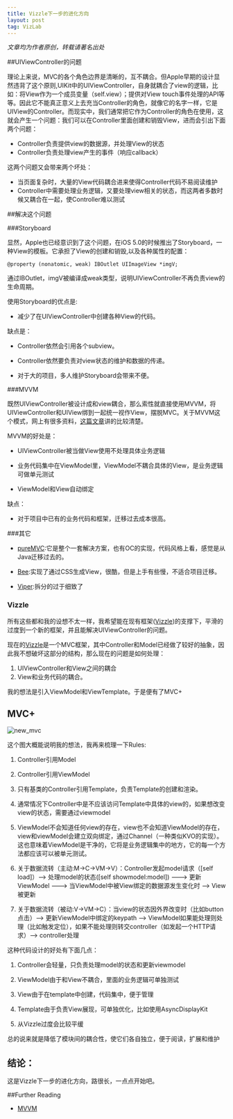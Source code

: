```yaml
---
title: Vizzle下一步的进化方向 
layout: post
tag: VizLab
---
```


<em>文章均为作者原创，转载请著名出处</em>


##UIViewController的问题

理论上来说，MVC的各个角色边界是清晰的，互不耦合。但Apple早期的设计显然违背了这个原则,UIKit中的UIViewController，自身就耦合了view的逻辑，比如：将View作为一个成员变量（self.view）；提供对View touch事件处理的API等等。因此它不能真正意义上去充当Controller的角色，就像它的名字一样，它是UIView的Controller。而现实中，我们通常把它作为Controller的角色在使用，这就会产生一个问题：我们可以在Controller里面创建和销毁View，进而会引出下面两个问题：

- Controller负责提供view的数据源，并处理View的状态
- Controller负责处理view产生的事件（响应callback）

这两个问题又会带来两个坏处：

- 当页面复杂时，大量的View代码耦合进来使得Controller代码不易阅读维护
- Controller中需要处理业务逻辑，又要处理view相关的状态，而这两者多数时候又耦合在一起，使Controller难以测试


##解决这个问题

###Storyboard

显然，Apple也已经意识到了这个问题，在iOS 5.0的时候推出了Storyboard，一种View的模板。它承担了View的创建和销毁,以及各种属性的配置：

```objc
@property (nonatomic, weak) IBOutlet UIImageView *imgV;

```
通过IBOutlet，imgV被编译成weak类型，说明UIViewController不再负责view的生命周期。

使用Storyboard的优点是:

- 减少了在UIViewController中创建各种View的代码。

缺点是：

- Controller依然会引用各个subview。

- Controller依然要负责对view状态的维护和数据的传递。

- 对于大的项目，多人维护Storyboard会带来不便。


###MVVM

既然UIViewController被设计成和view耦合，那么索性就直接使用MVVM，将UIViewController和UIView绑到一起统一视作View，摆脱MVC。关于MVVM这个模式，网上有很多资料，[这篇文章](http://www.objc.io/issue-13/mvvm.html)讲的比较清楚。

MVVM的好处是：

- UIViewController被当做View使用不处理具体业务逻辑

- 业务代码集中在ViewModel里，ViewModel不耦合具体的View，是业务逻辑可做单元测试

- ViewModel和View自动绑定

缺点：

- 对于项目中已有的业务代码和框架，迁移过去成本很高。

###其它

- [pureMVC](https://github.com/PureMVC/puremvc-objectivec-standard-framework/wiki):它是整个一套解决方案，也有OC的实现，代码风格上看，感觉是从Java迁移过去的。

- [Bee](https://github.com/gavinkwoe/BeeFramework):实现了通过CSS生成View，很酷，但是上手有些慢，不适合项目迁移。

- [Viper](http://www.objc.io/issue-13/viper.html):拆分的过于细致了


### Vizzle

所有这些都和我的设想不太一样，我希望能在现有框架([Vizzle](http://akadealloc.github.io/blog/2014/09/15/Vizzle.html))的支撑下，平滑的过度到一个新的框架，并且能解决UIViewController的问题。

现在的[Vizzle](http://akadealloc.github.io/blog/2014/09/15/Vizzle.html)是一个MVC框架，其中Controller和Model已经做了较好的抽象，因此我不想破坏这部分的结构，那么现在的问题是如何处理：

1. UIViewController和View之间的耦合
2. View和业务代码的耦合。

我的想法是引入ViewModel和ViewTemplate。于是便有了MVC+


## MVC+

<img src="/blog/images/2014/11/new_mvc.png" alt="new_mvc"/>

这个图大概能说明我的想法，我再来梳理一下Rules:

1. Controller引用Model

2. Controller引用ViewModel

3. 只有基类的Controller引用Template，负责Template的创建和渲染。
 
4. 通常情况下Controller中是不应该访问Template中具体的view的，如果想改变view的状态，需要通过viewmodel

5. ViewModel不会知道任何view的存在，view也不会知道ViewModel的存在，view和viewModel会建立双向绑定，通过Channel（一种类似KVO的实现）。这也意味着ViewModel是干净的，它将是业务逻辑集中的地方，它的每一个方法都应该可以被单元测试。

6. 关于数据流转（主动:M->C->VM->V）：Controller发起model请求（[self load]）--> 处理model的状态([self showmodel:model]) ---> 更新ViewModel ---> 当ViewModel中被View绑定的数据源发生变化时 --> View被更新

7. 关于数据流转（被动:V->VM->C）：当view的状态因外界改变时（比如button点击）--> 更新ViewModel中绑定的keypath --> ViewModel如果能处理则处理（比如触发定位），如果不能处理则转交controller（如发起一个HTTP请求）--> controller处理


这种代码设计的好处有下面几点：

1. Controller会轻量，只负责处理model的状态和更新viewmodel

2. ViewModel由于和View不耦合，里面的业务逻辑可单独测试

3. View由于在template中创建，代码集中，便于管理

4. Template由于负责View展现，可单独优化，比如使用AsyncDisplayKit

5. 从Vizzle过度会比较平缓


总的说来就是降低了模块间的耦合性，使它们各自独立，便于阅读，扩展和维护


## 结论：

这是Vizzle下一步的进化方向，路很长，一点点开始吧。


##Further Reading

- [MVVM](https://www.youtube.com/watch?v=dHlwC-UNkxs)


